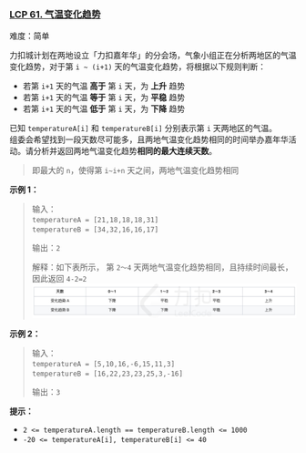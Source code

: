 ### [LCP 61. 气温变化趋势](https://leetcode.cn/problems/6CE719/)

难度：简单

力扣城计划在两地设立「力扣嘉年华」的分会场，气象小组正在分析两地区的气温变化趋势，对于第 `i ~ (i+1)` 天的气温变化趋势，将根据以下规则判断：

- 若第 `i+1` 天的气温 **高于** 第 `i` 天，为 **上升** 趋势
- 若第 `i+1` 天的气温 **等于** 第 `i` 天，为 **平稳** 趋势
- 若第 `i+1` 天的气温 **低于** 第 `i` 天，为 **下降** 趋势

已知 `temperatureA[i]` 和 `temperatureB[i]` 分别表示第 `i` 天两地区的气温。  
组委会希望找到一段天数尽可能多，且两地气温变化趋势相同的时间举办嘉年华活动。请分析并返回两地气温变化趋势**相同的最大连续天数**。

> 即最大的 `n`，使得第 `i~i+n` 天之间，两地气温变化趋势相同

**示例 1：**

> 输入：  
> `temperatureA = [21,18,18,18,31]`  
> `temperatureB = [34,32,16,16,17]`
>
> 输出：`2`
>
> 解释：如下表所示， 第 `2～4` 天两地气温变化趋势相同，且持续时间最长，因此返回 `4-2=2`  
> ![](./assets/img/Question0061_01.png)

**示例 2：**

> 输入：  
> `temperatureA = [5,10,16,-6,15,11,3]`  
> `temperatureB = [16,22,23,23,25,3,-16]`
>
> 输出：`3`

**提示：**

- `2 <= temperatureA.length == temperatureB.length <= 1000`
- `-20 <= temperatureA[i], temperatureB[i] <= 40`
